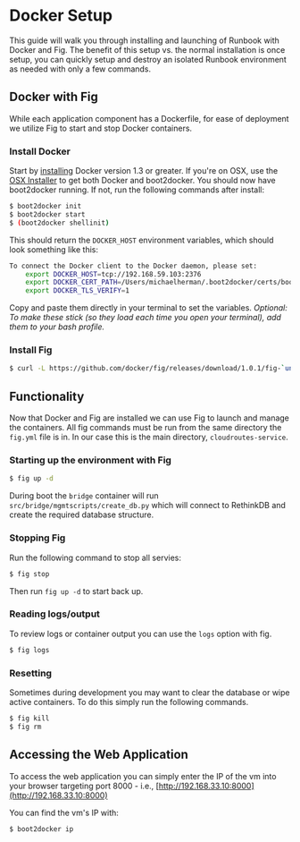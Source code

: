 # Docker Setup

This guide will walk you through installing and launching of Runbook with Docker and Fig. The benefit of this setup vs. the normal installation is once setup, you can quickly setup and destroy an isolated Runbook environment as needed with only a few commands.

## Docker with Fig

While each application component has a Dockerfile, for ease of deployment we utilize Fig to start and stop Docker containers.

### Install Docker

Start by [installing](https://docs.docker.com/installation/) Docker version 1.3 or greater. If you're on OSX, use the [OSX Installer](https://docs.docker.com/installation/mac/) to get both Docker and boot2docker. You should now have boot2docker running. If not, run the following commands after install:

```sh
$ boot2docker init
$ boot2docker start
$ (boot2docker shellinit)
```

This should return the `DOCKER_HOST` environment variables, which should look something like this:


```sh
To connect the Docker client to the Docker daemon, please set:
    export DOCKER_HOST=tcp://192.168.59.103:2376
    export DOCKER_CERT_PATH=/Users/michaelherman/.boot2docker/certs/boot2docker-vm
    export DOCKER_TLS_VERIFY=1
```

Copy and paste them directly in your terminal to set the variables. *Optional: To make these stick (so they load each time you open your terminal), add them to your bash profile.*

### Install Fig

```sh
$ curl -L https://github.com/docker/fig/releases/download/1.0.1/fig-`uname -s`-`uname -m` > /usr/local/bin/fig; chmod +x /usr/local/bin/fig
```

## Functionality

Now that Docker and Fig are installed we can use Fig to launch and manage the containers. All fig commands must be run from the same directory the `fig.yml` file is in. In our case this is the main directory, `cloudroutes-service`.

### Starting up the environment with Fig

```sh
$ fig up -d
```

During boot the `bridge` container will run `src/bridge/mgmtscripts/create_db.py` which will connect to RethinkDB and create the required database structure.

### Stopping Fig

Run the following command to stop all servies:

```sh
$ fig stop
```

Then run `fig up -d` to start back up.

### Reading logs/output

To review logs or container output you can use the `logs` option with fig.

```sh
$ fig logs
```

### Resetting

Sometimes during development you may want to clear the database or wipe active containers. To do this simply run the following commands.

```sh
$ fig kill
$ fig rm
```

## Accessing the Web Application

To access the web application you can simply enter the IP of the vm into your browser targeting port 8000 - i.e., [http://192.168.33.10:8000](http://192.168.33.10:8000)

You can find the vm's IP with:

```sh
$ boot2docker ip
```
